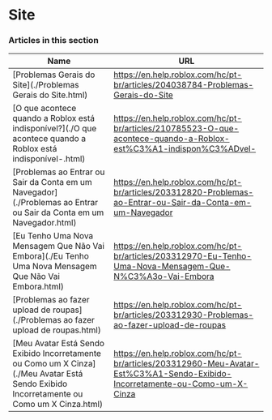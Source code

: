 # Site  
### Articles in this section
Name|URL
-|-
[Problemas Gerais do Site](./Problemas Gerais do Site.html) |https://en.help.roblox.com/hc/pt-br/articles/204038784-Problemas-Gerais-do-Site
[O que acontece quando a Roblox está indisponível?](./O que acontece quando a Roblox está indisponível-.html) |https://en.help.roblox.com/hc/pt-br/articles/210785523-O-que-acontece-quando-a-Roblox-est%C3%A1-indispon%C3%ADvel-
[Problemas ao Entrar ou Sair da Conta em um Navegador](./Problemas ao Entrar ou Sair da Conta em um Navegador.html) |https://en.help.roblox.com/hc/pt-br/articles/203312820-Problemas-ao-Entrar-ou-Sair-da-Conta-em-um-Navegador
[Eu Tenho Uma Nova Mensagem Que Não Vai Embora](./Eu Tenho Uma Nova Mensagem Que Não Vai Embora.html) |https://en.help.roblox.com/hc/pt-br/articles/203312970-Eu-Tenho-Uma-Nova-Mensagem-Que-N%C3%A3o-Vai-Embora
[Problemas ao fazer upload de roupas](./Problemas ao fazer upload de roupas.html) |https://en.help.roblox.com/hc/pt-br/articles/203312930-Problemas-ao-fazer-upload-de-roupas
[Meu Avatar Está Sendo Exibido Incorretamente ou Como um X Cinza](./Meu Avatar Está Sendo Exibido Incorretamente ou Como um X Cinza.html) |https://en.help.roblox.com/hc/pt-br/articles/203312960-Meu-Avatar-Est%C3%A1-Sendo-Exibido-Incorretamente-ou-Como-um-X-Cinza